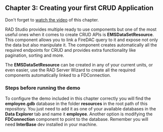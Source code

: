 ## Chapter 3: Creating your first CRUD Application

Don't forget to [watch the video](https://youtube.com/) of this chapter. 

RAD Studio provides multiple ready to use components but one of the most useful ones when it comes to create CRUD APIs is **EMSDataSetResource**. This component allows you to link a FireDAC query to it and expose not only the data but also manipulate it. The component creates automatically all the required endpoints for CRUD and provides extra functionality like pagination, sorting and more. 

The **EMSDataSetResource** can be created in any of your current units, or even easier, use the RAD Server Wizard to create all the required components automatically linked to a FDConnection. 

### Steps before running the demo

To configure the demo included in this chapter correctly you will find the **employee.gdb** database in the folder **resources** in the root path of this repository. You just need to add it as one of your available databases in the **Data Explorer** tab and name it **employee**. Another option is modifying the **FDConnection** component to point to the database. Remember you will need **InterBase** dev installed in your machine.


